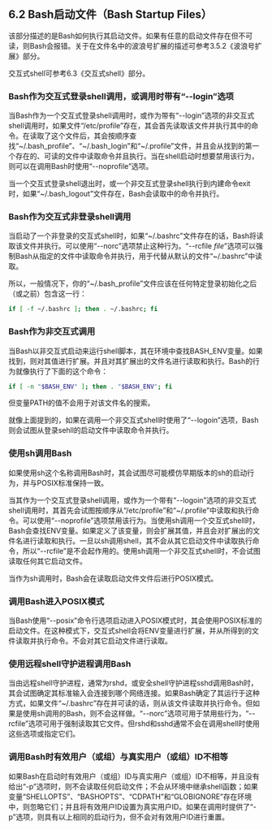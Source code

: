 ## 6.2 Bash启动文件（Bash Startup Files）

该部分描述的是Bash如何执行其启动文件。如果有任意的启动文件存在但不可读，则Bash会报错。关于在文件名中的波浪号扩展的描述可参考3.5.2《波浪号扩展》部分。

交互式shell可参考6.3《交互式shell》部分。

### Bash作为交互式登录shell调用，或调用时带有“--login”选项

当Bash作为一个交互式登录shell调用时，或作为带有“--login”选项的非交互式shell调用时，如果文件“/etc/profile”存在，其会首先读取该文件并执行其中的命令。在读取了这个文件后，其会按顺序查找“~/.bash_profile”、“~/.bash_login”和“~/.profile”文件，并且会从找到的第一个存在的、可读的文件中读取命令并且执行。当在shell启动时想要禁用该行为，则可以在调用Bash时使用“--noprofile”选项。

当一个交互式登录shell退出时，或一个非交互式登录shell执行到内建命令exit时，如果“~/.bash_logout”文件存在，Bash会读取中的命令并执行。

### Bash作为交互式非登录shell调用

当启动了一个非登录的交互式shell时，如果“~/.bashrc”文件存在的话，Bash将读取该文件并执行。可以使用“--norc”选项禁止这种行为。“--rcfile *file*”选项可以强制Bash从指定的文件中读取命令并执行，用于代替从默认的文件“~/.bashrc”中读取。

所以，一般情况下，你的“~/.bash_profile”文件应该在任何特定登录初始化之后（或之前）包含这一行：

```bash
if [ -f ~/.bashrc ]; then . ~/.bashrc; fi
```

### Bash作为非交互式调用

当Bash以非交互式启动来运行shell脚本，其在环境中查找BASH_ENV变量。如果找到，则对其值进行扩展。并且对其扩展出的文件名进行读取和执行。Bash的行为就像执行了下面的这个命令：

```bash
if [ -n "$BASH_ENV" ]; then . "$BASH_ENV"; fi
```

但变量PATH的值不会用于对该文件名的搜索。

就像上面提到的，如果在调用一个非交互式shell时使用了“--logoin”选项，Bash则会试图从登录sehll的启动文件中读取命令并执行。

### 使用sh调用Bash

如果使用sh这个名称调用Bash时，其会试图尽可能模仿早期版本的sh的启动行为，并与POSIX标准保持一致。

当其作为一个交互式登录shell调用，或作为一个带有“--logoin”选项的非交互式shell调用时，其首先会试图按顺序从“/etc/profile”和“~/.profile”中读取和执行命令。可以使用“--noprofile”选项禁用该行为。当使用sh调用一个交互式shell时，Bash会查找ENV变量。如果定义了该变量，则会扩展其值，并且会对扩展出的文件名进行读取和执行。一旦以sh调用shell，其不会从其它启动文件中读取执行命令，所以“--rcfile”是不会起作用的。使用sh调用一个非交互式shell时，不会试图读取任何其它启动文件。

当作为sh调用时，Bash会在读取启动文件文件后进行POSIX模式。

### 调用Bash进入POSIX模式

当Bash使用“--posix”命令行选项启动进入POSIX模式时，其会使用POSIX标准的启动文件。在这种模式下，交互式shell会将ENV变量进行扩展，并从所得到的文件读取并执行命令。不会对其它启动文件进行读取。

### 使用远程shell守护进程调用Bash

当由远程shell守护进程，通常为rshd，或安全shell守护进程sshd调用Bash时，其会试图确定其标准输入会连接到哪个网络连接。如果Bash确定了其运行于这种方式，如果文件“~/.bashrc”存在并可读的话，则从该文件读取并执行命令。但如果是使用sh调用的Bash，则不会这样做。“--norc”选项可用于禁用些行为，“--rcfile”选项可用于强制读取其它文件。但rshd和sshd通常不会在调用shell时使用这些选项或指定它们。

### 调用Bash时有效用户（或组）与真实用户（或组）ID不相等

如果Bash在启动时有效用户（或组）ID与真实用户（或组）ID不相等，并且没有给出“-p”选项时，则不会读取任何启动文件；不会从环境中继承shell函数；如果变量“SHELLOPTS”、“BASHOPTS”、“CDPATH”和“GLOBIGNORE”存在环境中，则忽略它们；并且将有效用户ID设置为真实用户ID。如果在调用时提供了“-p”选项，则具有以上相同的启动行为，但不会对有效用户ID进行重置。